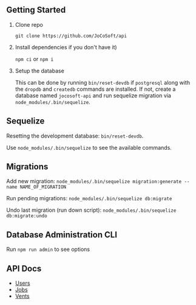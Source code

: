 ## Getting Started

1. Clone repo

   `git clone https://github.com/JoCoSoft/api`

2. Install dependencies if you don't have it)

   `npm ci` or `npm i`

3. Setup the database

   This can be done by running `bin/reset-devdb` if `postgresql` along with the `dropdb` and `createdb` commands are installed. If not, create a database named `jocosoft-api` and run sequelize migration via `node_modules/.bin/sequelize`.

## Sequelize

Resetting the development database: `bin/reset-devdb`.

Use `node_modules/.bin/sequelize` to see the available commands.

## Migrations

Add new migration:
`node_modules/.bin/sequelize migration:generate --name NAME_OF_MIGRATION`

Run pending migrations: `node_modules/.bin/sequelize db:migrate`

Undo last migration (run down script): `node_modules/.bin/sequelize db:migrate:undo`

## Database Administration CLI

Run `npm run admin` to see options

## API Docs

- [Users](./api-docs/UsersAPI.md)
- [Jobs](./api-docs/JobsAPI.md)
- [Vents](./api-docs/VentsAPI.md)
